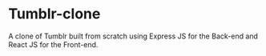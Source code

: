 # Tumblr-clone
A clone of Tumblr built from scratch using Express JS for the Back-end and React JS for the Front-end.
